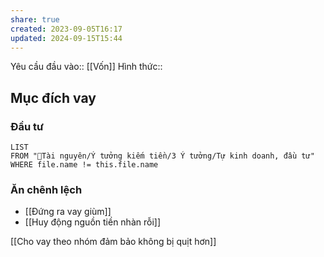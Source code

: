 ```yaml
---
share: true
created: 2023-09-05T16:17
updated: 2024-09-15T15:44
---
```

Yêu cầu đầu vào:: [[Vốn]]
Hình thức::

## Mục đích vay
### Đầu tư
```dataview
LIST
FROM "📜Tài nguyên/Ý tưởng kiếm tiền/3 Ý tưởng/Tự kinh doanh, đầu tư" 
WHERE file.name != this.file.name
```

### Ăn chênh lệch
- [[Đứng ra vay giùm]]
- [[Huy động nguồn tiền nhàn rỗi]]

[[Cho vay theo nhóm đảm bảo không bị quịt hơn]]